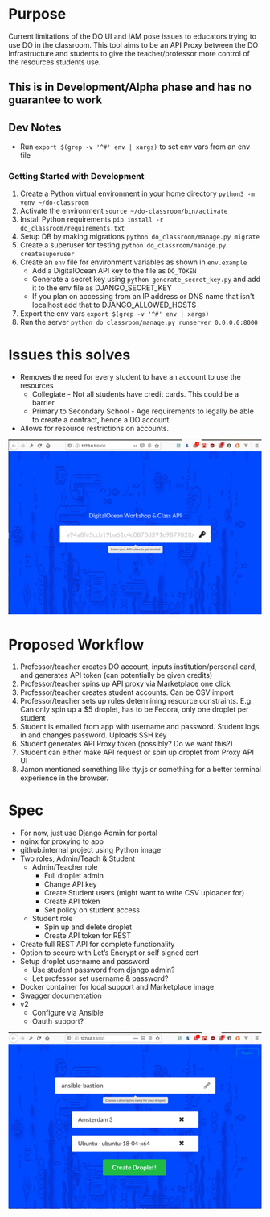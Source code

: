 # Purpose
Current limitations of the DO UI and IAM pose issues to educators trying to use
DO in the classroom. This tool aims to be an API Proxy between the DO
Infrastructure and students to give the teacher/professor more control of the 
resources students use.

## This is in Development/Alpha phase and has no guarantee to work

## Dev Notes
* Run `export $(grep -v '^#' env | xargs)` to set env vars from an env file

### Getting Started with Development
1. Create a Python virtual environment in your home directory `python3 -m venv ~/do-classroom`
2. Activate the environment `source ~/do-classroom/bin/activate`
3. Install Python requirements `pip install -r do_classroom/requirements.txt`
4. Setup DB by making migrations `python do_classroom/manage.py migrate`
5. Create a superuser for testing `python do_classroom/manage.py createsuperuser`
6. Create an `env` file for environment variables as shown in `env.example`
    * Add a DigitalOcean API key to the file as `DO_TOKEN`
    * Generate a secret key using `python generate_secret_key.py` and add it to the env file as DJANGO_SECRET_KEY
    * If you plan on accessing from an IP address or DNS name that isn't localhost add that to DJANGO_ALLOWED_HOSTS
7. Export the env vars `export $(grep -v '^#' env | xargs)`
8. Run the server `python do_classroom/manage.py runserver 0.0.0.0:8000`

# Issues this solves
* Removes the need for every student to have an account to use the resources
   * Collegiate - Not all students have credit cards. This could be a barrier
   * Primary to Secondary School - Age requirements to legally be able to create
   a contract, hence a DO account. 
* Allows for resource restrictions on accounts.

![Landing](screenshots/landing.png)

# Proposed Workflow
1. Professor/teacher creates DO account, inputs institution/personal card, 
and generates API token (can potentially be given credits)
2. Professor/teacher spins up API proxy via Marketplace one click
3. Professor/teacher creates student accounts. Can be CSV import
4. Professor/teacher sets up rules determining resource constraints. E.g. Can
only spin up a $5 droplet, has to be Fedora, only one droplet per student
5. Student is emailed from app with username and password. Student logs in and
changes password. Uploads SSH key
6. Student generates API Proxy token (possibly? Do we want this?)
7. Student can either make API request or spin up droplet from Proxy API UI
8. Jamon mentioned something like tty.js or something for a better terminal 
experience in the browser.


# Spec
* For now, just use Django Admin for portal
* nginx for proxying to app
* github.internal project using Python image
* Two roles, Admin/Teach & Student
   * Admin/Teacher role
       * Full droplet admin
       * Change API key
       * Create Student users (might want to write CSV uploader for)
       * Create API token
       * Set policy on student access
    * Student role
       * Spin up and delete droplet 
       * Create API token for REST
* Create full REST API for complete functionality
* Option to secure with Let’s Encrypt or self signed cert
* Setup droplet username and password
    * Use student password from django admin?
    * Let professor set username & password?
* Docker container for local support and Marketplace image
* Swagger documentation
* v2
    * Configure via Ansible
    * Oauth support?
  
![Create](screenshots/create.png)
